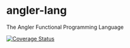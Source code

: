 # angler-lang
The Angler Functional Programming Language

[![Coverage Status](https://coveralls.io/repos/angler-lang/angler-lang/badge.svg?branch=master&service=github)](https://coveralls.io/github/angler-lang/angler-lang?branch=master)
